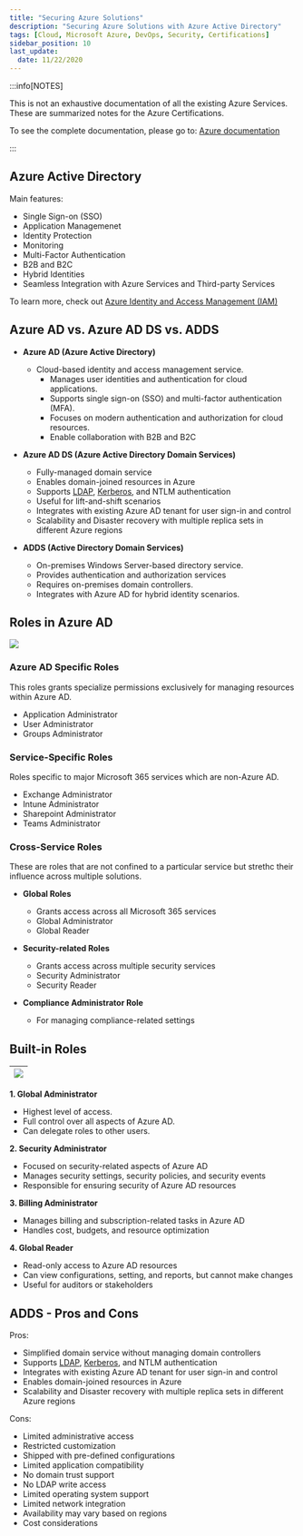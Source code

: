 ```yaml
---
title: "Securing Azure Solutions"
description: "Securing Azure Solutions with Azure Active Directory"
tags: [Cloud, Microsoft Azure, DevOps, Security, Certifications]
sidebar_position: 10
last_update:
  date: 11/22/2020
---
```



:::info[NOTES]

This is not an exhaustive documentation of all the existing Azure Services. These are summarized notes for the Azure Certifications.

To see the complete documentation, please go to: [Azure documentation](https://learn.microsoft.com/en-us/azure/?product=popular)

:::


## Azure Active Directory 

Main features:

- Single Sign-on (SSO) 
- Application Managemenet 
- Identity Protection 
- Monitoring 
- Multi-Factor Authentication 
- B2B and B2C 
- Hybrid Identities 
- Seamless Integration with Azure Services and Third-party Services 

To learn more, check out [Azure Identity and Access Management (IAM)](../003-Azure-Services/007-IAM/010-Azure-AD.md)


## Azure AD vs. Azure AD DS vs. ADDS

- **Azure AD (Azure Active Directory)**
 
  - Cloud-based identity and access management service.
    - Manages user identities and authentication for cloud applications.
    - Supports single sign-on (SSO) and multi-factor authentication (MFA).
    - Focuses on modern authentication and authorization for cloud resources.
    - Enable collaboration with B2B and B2C

- **Azure AD DS (Azure Active Directory Domain Services)**
    - Fully-managed domain service 
    - Enables domain-joined resources in Azure 
    - Supports [LDAP](/docs/007-Cybersecurity/003-Security-Architecture/020-Authentication-Protocols.md#ldap), [Kerberos](/docs/007-Cybersecurity/003-Security-Architecture/020-Authentication-Protocols.md#kerberos), and NTLM authentication 
    - Useful for lift-and-shift scenarios  
    - Integrates with existing Azure AD tenant for user sign-in and control
    - Scalability and Disaster recovery with multiple replica sets in different Azure regions

- **ADDS (Active Directory Domain Services)**
    - On-premises Windows Server-based directory service.
    - Provides authentication and authorization services 
    - Requires on-premises domain controllers.
    - Integrates with Azure AD for hybrid identity scenarios.

## Roles in Azure AD 


![](/img/docs/azure-active-directory-roless-with-border.png)


### Azure AD Specific Roles

This roles grants specialize permissions exclusively for managing resources within Azure AD. 

- Application Administrator
- User Administrator
- Groups Administrator

### Service-Specific Roles

Roles specific to major Microsoft 365 services which are non-Azure AD. 

- Exchange Administrator
- Intune Administrator
- Sharepoint Administrator
- Teams Administrator

### Cross-Service Roles 

These are roles that are not confined to a particular service but strethc their influence across multiple solutions.

- **Global Roles**
    - Grants access across all Microsoft 365 services
    - Global Administrator 
    - Global Reader 

- **Security-related Roles**
    - Grants access across multiple security services
    - Security Administrator 
    - Security Reader   

- **Compliance Administrator Role**
    - For managing compliance-related settings

## Built-in Roles 

|![](/img/docs/azure-builtin-rolesss.png)|
|-|


**1. Global Administrator**
- Highest level of access.
- Full control over all aspects of Azure AD.
- Can delegate roles to other users.

**2. Security Administrator**
- Focused on security-related aspects of Azure AD 
- Manages security settings, security policies, and security events 
- Responsible for ensuring security of Azure AD resources

**3. Billing Administrator**
- Manages billing and subscription-related tasks in Azure AD 
- Handles cost, budgets, and resource optimization

**4. Global Reader**
- Read-only access to Azure AD resources 
- Can view configurations, setting, and reports, but cannot make changes 
- Useful for auditors or stakeholders 

## ADDS - Pros and Cons 

Pros:

- Simplified domain service without managing domain controllers 
- Supports [LDAP](/docs/007-Cybersecurity/003-Security-Architecture/020-Authentication-Protocols.md#ldap), [Kerberos](/docs/007-Cybersecurity/003-Security-Architecture/020-Authentication-Protocols.md#kerberos), and NTLM authentication 
- Integrates with existing Azure AD tenant for user sign-in and control
- Enables domain-joined resources in Azure 
- Scalability and Disaster recovery with multiple replica sets in different Azure regions

Cons: 

- Limited administrative access 
- Restricted customization 
- Shipped with pre-defined configurations 
- Limited application compatibility 
- No domain trust support 
- No LDAP write access 
- Limited operating system support 
- Limited network integration 
- Availability may vary based on regions 
- Cost considerations 
